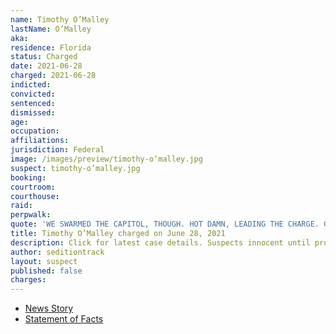 ```yaml
---
name: Timothy O’Malley
lastName: O’Malley
aka:
residence: Florida
status: Charged
date: 2021-06-28
charged: 2021-06-28
indicted:
convicted:
sentenced:
dismissed:
age: 
occupation:
affiliations:
jurisdiction: Federal
image: /images/preview/timothy-o’malley.jpg
suspect: timothy-o’malley.jpg
booking:
courtroom:
courthouse:
raid:
perpwalk:
quote: 'WE SWARMED THE CAPITOL, THOUGH. HOT DAMN, LEADING THE CHARGE. GETTIN’ IT ON.'
title: Timothy O’Malley charged on June 28, 2021
description: Click for latest case details. Suspects innocent until proven guilty.
author: seditiontrack
layout: suspect
published: false
charges:
---
```

- [News Story]()
- [Statement of Facts](https://extremism.gwu.edu/sites/g/files/zaxdzs2191/f/Timothy%20Earl%20O%27Malley%20Statement%20of%20Facts.pdf)
